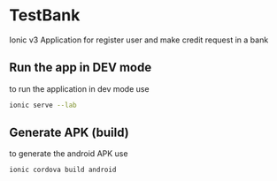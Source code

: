 # TestBank


Ionic v3 Application for register user and make credit request in a bank


## Run the app in DEV mode
to run the application in dev mode use

```bash
ionic serve --lab
```


## Generate APK (build)
to generate the android APK use

```bash
ionic cordova build android
```

